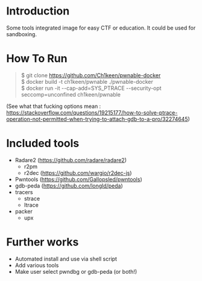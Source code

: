 # Introduction

Some tools integrated image for easy CTF or education. It could be used for sandboxing.

# How To Run

> $ git clone https://github.com/Ch1keen/pwnable-docker  
> $ docker build -t ch1keen/pwnable ./pwnable-docker  
> $ docker run -it --cap-add=SYS_PTRACE --security-opt seccomp=unconfined ch1keen/pwnable  
  
(See what that fucking options mean : https://stackoverflow.com/questions/19215177/how-to-solve-ptrace-operation-not-permitted-when-trying-to-attach-gdb-to-a-pro/32274645)

# Included tools

* Radare2 (https://github.com/radare/radare2)
  * r2pm
  * r2dec (https://github.com/wargio/r2dec-js)
* Pwntools (https://github.com/Gallopsled/pwntools)
* gdb-peda (https://github.com/longld/peda) 
* tracers
  * strace
  * ltrace
* packer
  * upx

# Further works

* Automated install and use via shell script
* Add various tools
* Make user select pwndbg or gdb-peda (or both!)
